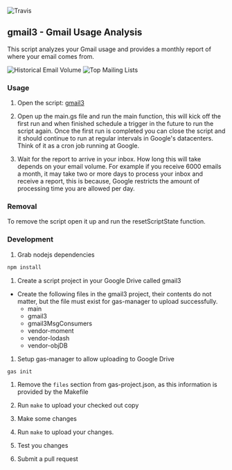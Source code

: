 ![Travis](https://travis-ci.org/lollipopman/gmail3.svg?branch=master)

## gmail3 - Gmail Usage Analysis

This script analyzes your Gmail usage and provides a monthly report of where
your email comes from.

![Historical Email Volume](https://raw.github.com/lollipopman/gmail3/master/images/historical_email_volume.png)
![Top Mailing Lists](https://raw.github.com/lollipopman/gmail3/master/images/top_mailing_lists.png)

### Usage

1. Open the script: [gmail3](https://script.google.com/d/1zTItVofASkaDrLxX8ot-A_HpahnTLWL7v4RHIIYzWgUFbs0EC6zV4j5_/edit?usp=sharing)

1. Open up the main.gs file and run the main function, this will kick off the
   first run and when finished schedule a trigger in the future to run the
   script again. Once the first run is completed you can close the script and it
   should continue to run at regular intervals in Google's datacenters. Think of
   it as a cron job running at Google.

1. Wait for the report to arrive in your inbox. How long this will take depends
   on your email volume. For example if you receive 6000 emails a month, it may
   take two or more days to process your inbox and receive a report, this is
   because, Google restricts the amount of processing time you are allowed per
   day.

### Removal

To remove the script open it up and run the resetScriptState function.

### Development

1. Grab nodejs dependencies
```bash
npm install
```

1. Create a script project in your Google Drive called gmail3
  - Create the following files in the gmail3 project, their contents do not
    matter, but the file must exist for gas-manager to upload successfully.
      - main
      - gmail3
      - gmail3MsgConsumers
      - vendor-moment
      - vendor-lodash
      - vendor-objDB

1. Setup gas-manager to allow uploading to Google Drive
```bash
gas init
```

1. Remove the `files` section from gas-project.json, as this information is
   provided by the Makefile

1. Run `make` to upload your checked out copy

1. Make some changes

1. Run `make` to upload your changes.

1. Test you changes

1. Submit a pull request
